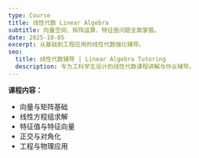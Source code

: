 ```yaml
---
type: Course
title: 线性代数 Linear Algebra
subtitle: 向量空间、矩阵运算、特征值问题全面掌握。
date: 2025-10-05
excerpt: 从基础到工程应用的线性代数强化辅导。
seo:
  title: 线性代数辅导 | Linear Algebra Tutoring
  description: 专为工科学生设计的线性代数课程讲解与作业辅导。
---
```


**课程内容：**
- 向量与矩阵基础
- 线性方程组求解
- 特征值与特征向量
- 正交与对角化
- 工程与物理应用
